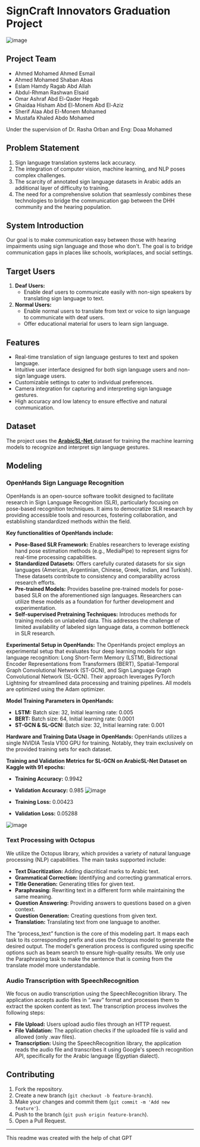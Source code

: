 

# SignCraft Innovators Graduation Project  
![image](https://github.com/Ahmedzaid16/Graduation-Project/assets/84353686/f40d909b-a3a3-4280-8df4-8b18cf03b1bc)  

## Project Team
- Ahmed Mohamed Ahmed Esmail
- Ahmed Mohamed Shaban Abas
- Eslam Hamdy Ragab Abd Allah
- Abdul-Rhman Rashwan Elsaid
- Omar Ashraf Abd El-Qader Hegab
- Ghaidaa Hisham Abd El-Monem Abd El-Aziz
- Sherif Alaa Abd El-Monem Mohamed
- Mustafa Khaled Abdo Mohamed

Under the supervision of Dr. Rasha Orban and Eng: Doaa Mohamed

## Problem Statement 
1. Sign language translation systems lack accuracy.
2. The integration of computer vision, machine learning, and NLP poses complex challenges.
3. The scarcity of annotated sign language datasets in Arabic adds an additional layer of difficulty to training.
4. The need for a comprehensive solution that seamlessly combines these technologies to bridge the communication gap between the DHH community and the hearing population.

## System Introduction
Our goal is to make communication easy between those with hearing impairments using sign language and those who don't. The goal is to bridge communication gaps in places like schools, workplaces, and social settings.

## Target Users
1. **Deaf Users:**  
   - Enable deaf users to communicate easily with non-sign speakers by translating sign language to text.
2. **Normal Users:**  
   - Enable normal users to translate from text or voice to sign language to communicate with deaf users.
   - Offer educational material for users to learn sign language.

## Features
- Real-time translation of sign language gestures to text and spoken language.
- Intuitive user interface designed for both sign language users and non-sign language users.
- Customizable settings to cater to individual preferences.
- Camera integration for capturing and interpreting sign language gestures.
- High accuracy and low latency to ensure effective and natural communication.

## Dataset
The project uses the <a href = "https://zenodo.org/records/7771372">**ArabicSL-Net** <a/> dataset for training the machine learning models to recognize and interpret sign language gestures.

## Modeling

### OpenHands Sign Language Recognition
OpenHands is an open-source software toolkit designed to facilitate research in Sign Language Recognition (SLR), particularly focusing on pose-based recognition techniques. It aims to democratize SLR research by providing accessible tools and resources, fostering collaboration, and establishing standardized methods within the field.

**Key functionalities of OpenHands include:**
- **Pose-Based SLR Framework:** Enables researchers to leverage existing hand pose estimation methods (e.g., MediaPipe) to represent signs for real-time processing capabilities.
- **Standardized Datasets:** Offers carefully curated datasets for six sign languages (American, Argentinian, Chinese, Greek, Indian, and Turkish). These datasets contribute to consistency and comparability across research efforts.
- **Pre-trained Models:** Provides baseline pre-trained models for pose-based SLR on the aforementioned sign languages. Researchers can utilize these models as a foundation for further development and experimentation.
- **Self-supervised Pretraining Techniques:** Introduces methods for training models on unlabeled data. This addresses the challenge of limited availability of labeled sign language data, a common bottleneck in SLR research.

**Experimental Setup in OpenHands:**
The OpenHands project employs an experimental setup that evaluates four deep learning models for sign language recognition: Long Short-Term Memory (LSTM), Bidirectional Encoder Representations from Transformers (BERT), Spatial-Temporal Graph Convolutional Network (ST-GCN), and Sign Language Graph Convolutional Network (SL-GCN). Their approach leverages PyTorch Lightning for streamlined data processing and training pipelines. All models are optimized using the Adam optimizer.

**Model Training Parameters in OpenHands:**
- **LSTM:** Batch size: 32, Initial learning rate: 0.005
- **BERT:** Batch size: 64, Initial learning rate: 0.0001
- **ST-GCN & SL-GCN:** Batch size: 32, Initial learning rate: 0.001

**Hardware and Training Data Usage in OpenHands:**
OpenHands utilizes a single NVIDIA Tesla V100 GPU for training. Notably, they train exclusively on the provided training sets for each dataset.

**Training and Validation Metrics for SL-GCN on ArabicSL-Net Dataset on Kaggle with 91 epochs:**
- **Training Accuracy:** 0.9942
- **Validation Accuracy:** 0.985
![image](https://github.com/Ahmedzaid16/SignCraft-Innovators-Graduation-Project/assets/84353686/4e27810b-3434-43ae-943f-30e4240e63ff)

- **Training Loss:** 0.00423
- **Validation Loss:** 0.05288

![image](https://github.com/Ahmedzaid16/SignCraft-Innovators-Graduation-Project/assets/84353686/eb638ffb-c4a9-4c14-92c9-678d726f6128)

### Text Processing with Octopus
We utilize the Octopus library, which provides a variety of natural language processing (NLP) capabilities. The main tasks supported include:
- **Text Diacritization:** Adding diacritical marks to Arabic text.
- **Grammatical Correction:** Identifying and correcting grammatical errors.
- **Title Generation:** Generating titles for given text.
- **Paraphrasing:** Rewriting text in a different form while maintaining the same meaning.
- **Question Answering:** Providing answers to questions based on a given context.
- **Question Generation:** Creating questions from given text.
- **Translation:** Translating text from one language to another.

The “process_text” function is the core of this modeling part. It maps each task to its corresponding prefix and uses the Octopus model to generate the desired output. The model's generation process is configured using specific options such as beam search to ensure high-quality results. We only use the Paraphrasing task to make the sentence that is coming from the translate model more understandable.

### Audio Transcription with SpeechRecognition
We focus on audio transcription using the SpeechRecognition library. The application accepts audio files in “.wav” format and processes them to extract the spoken content as text. The transcription process involves the following steps:
- **File Upload:** Users upload audio files through an HTTP request.
- **File Validation:** The application checks if the uploaded file is valid and allowed (only .wav files).
- **Transcription:** Using the SpeechRecognition library, the application reads the audio file and transcribes it using Google's speech recognition API, specifically for the Arabic language (Egyptian dialect).

## Contributing
1. Fork the repository.
2. Create a new branch (`git checkout -b feature-branch`).
3. Make your changes and commit them (`git commit -m 'Add new feature'`).
4. Push to the branch (`git push origin feature-branch`).
5. Open a Pull Request.

---
This readme was created with the help of chat GPT

